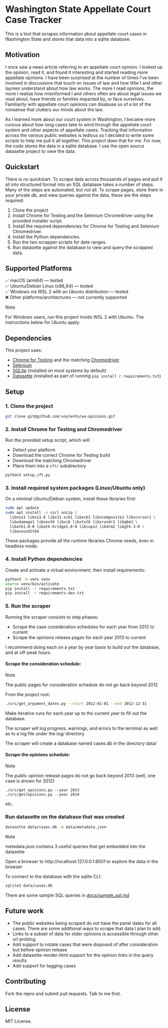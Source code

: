 
# Washington State Appellate Court Case Tracker

This is a tool that scrapes information about appellate court cases in Washington State and stores that data into a sqlite database. 

## Motivation
I once saw a news article referring to an appellate court opinion. I looked up the opinion, read it, and found it interesting and started reading more appellate opinions. I have been surprised at the number of times I've been involved in discussions that touch on issues of law and how little I and other laymen understand about how law works. The more I read opinions, the more I realize how misinformed I and others often are about legal issues we read about, have friends or families impacted by, or face ourselves. Familiarity with appellate court opinions can disabuse us of a lot of the nonsense that clutters our minds about the law.  

As I learned more about our court system in Washington, I became more curious about how long cases take to wind through the appellate court system and other aspects of appellate cases. Tracking that information across the various public websites is tedious so I decided to write some scripts to help me pull it all together. This project does that for me. For now, the code stores the data in a sqlite database. I use the open source datasette project to view the data.


## Quickstart
There is no quickstart. To scrape data across thousands of pages and pull it all into structured format into an SQL database takes a number of steps. Many of the steps are automated, but not all. To scrape pages, store them in your private db, and view queries against the data, these are the steps required: 

1. Clone the project
2. Install Chrome for Testing and the Selenium Chromedriver using the provided installer script.
3. Install the required dependencies for Chrome for Testing and Selenium Chromedriver.
4. Install the Python dependencies.
5. Run the two scrapper scripts for date ranges. 
6. Run datasette against the database to view and query the scrapped data.

## Supported Platforms
✅ macOS (arm64) — tested  
✅ Ubuntu/Debian Linux (x86_64) — tested  
✅ Windows via WSL 2 with an Ubuntu distribution — tested  
❌ Other platforms/architectures — not currently supported

> [!NOTE]
> For Windows users, run this project inside WSL 2 with Ubuntu. The instructions below for Ubuntu apply.

## Dependencies
This project uses:
- [Chrome for Testing](https://developer.chrome.com/docs/chrome-for-testing/) and the matching [Chromedriver](https://chromedriver.chromium.org/)
- [Selenium](https://pypi.org/project/selenium/)
- [SQLite](https://www.sqlite.org) (installed on most systems by default)
- [Datasette](https://datasette.io) (installed as part of running `pip install r requirements.txt`)

## Setup

### 1. Clone the project
```bash
git clone git@github.com:voylento/wa-opinions.git
```

### 2. Install Chrome for Testing and Chromedriver
Run the provided setup script, which will:
- Detect your platform
- Download the correct Chrome for Testing build
- Download the matching Chromedriver
- Place them into a `cft/` subdirectory

```bash
python3 setup_cft.py
```

### 3. Install required system packages (Linux/Ubuntu only)
On a minimal Ubuntu/Debian system, install these libraries first:

```bash
sudo apt update
sudo apt install -y curl unzip \
  libnss3 libx11-6 libx11-xcb1 libxcb1 libxcomposite1 libxcursor1 \
  libxdamage1 libxext6 libxi6 libxtst6 libxrandr2 libgbm1 \
  libatk1.0-0 libatk-bridge2.0-0 libcups2 libdrm2 libgtk-3-0 \
  libasound2t64
```

These packages provide all the runtime libraries Chrome needs, even in headless mode.

### 4. Install Python dependencies
Create and activate a virtual environment, then install requirements:

```bash
python3 -m venv venv
source venv/bin/activate
pip install -r requirements.txt
pip install -r requirements-dev.txt
```

### 5. Run the scraper
Running the scraper consists to step phases:

- Scrape the case consideration schedules for each year from 2012 to current
- Scrape the opinions release pages for each year 2013 to current

I recommend doing each on a year by year basis to build out the database, and at 
off-peak hours.

#### Scrape the consideration schedule:

> [!NOTE]
> The public pages for consideration schedule do not go back beyond 2012

From the project root:
```bash
./src/get_argument_dates.py --start 2012-01-01 --end 2012-12-31
```

Make iterative runs for each year up to the current year to fill out the database.

The scraper will log progress, warnings, and errors to the terminal as well as to
a log file under the log/ directory

The scraper will create a database named cases.db in the directory data/

#### Scrape the opinions schedule:

> [!NOTE]
> The public opinion release pages do not go back beyond 2013 (well, one case is shown for 2012)

```base
./src/get_opinions.py --year 2013
./src/get/opinions.py --year 2014
```
etc.

### Run datasette on the database that was created

```bash
datasette data/cases.db -m data/metadata.json
```

> [!NOTE]
> metadata.json contains 3 useful queries that get embedded into the datasette

Open a browser to http://localhost:127.0.0.1:8001 to explore the data in the browser

To connect to the database with the sqlite CLI:

```bash
sqlite3 data/cases.db
```

There are some sample SQL queries in [docs/sample_sql.md](docs/sample_sql.md)

## Future work
- The public websites being scraped do not have the panel dates for all cases. There are some additional ways to
scrape that data I plan to add.
- Links to a subset of data for older opinions is accessible through other url probing. 
- Add support to notate cases that were disposed of after consideration but before opinion release
- Add datasette-render-html support for the opinion links in the query results
- Add support for tagging cases

## Contributing
Fork the repro and submit pull requests. Talk to me first.

## License
MIT License.
